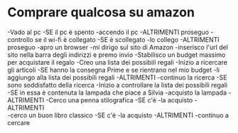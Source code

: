 # Comprare qualcosa su amazon
 -Vado al pc
    -SE il pc è spento
       -accendo il pc
    -ALTRIMENTI proseguo
 -controllo se il wi-fi è collegato
    -SE è scollegato
       -lo collego
    -ALTRIMENTI proseguo 
 -apro un browser
 -mi dirigo sul sito di Amazon
    -inserisco l'url del sito nella barra degli indirizzi e premo invio
 -Stabilisco un budget massimo per acquistare il regalo
 -Creo una lista dei possibili regali
 -Inizio a ricercare gli articoli
    -SE hanno la consegna Prime e se rientrano nel mio budget 
       -li aggiungo alla lista dei possibili regali
    -ALTRIMENTI 
       -continuo la ricerca
          -SE sono soddisfatto della ricerca
            -Inizio a controllare la lista dei possibili regali
              -SE in essa è contenuta la lampada che piace a Silvia
                 -acquisto la lampada
              -ALTRIMENTI
                 -Cerco una penna stilografica
                   -SE c'è 
                      -la acquisto
                   -ALTRIMENTI   
                      -cerco un buon libro classico
                         -SE c'è
                           -la acquisto
                         -ALTRIMENTI
                           -continuo a cercare     